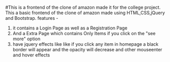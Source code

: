 #This is a frontend of the clone of amazon made it for the college project. 
This a basic frontend of the clone of amazon made using HTML,CSS,jQuery and Bootstrap.
features -
1) it contains a Login Page as well as a Registration Page 
2) And a  Extra Page which contains Only Items if you click on the "see more" option
3) have jquery effects like like if you click any item in homepage a black border will appear and the opacity will decrease and other mouseenter and hover effects
